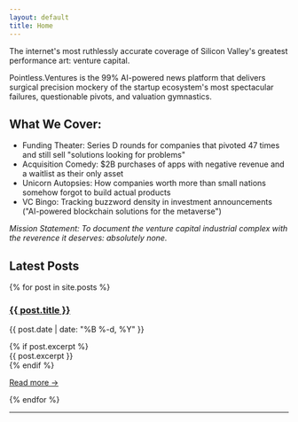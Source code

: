 ```yaml
---
layout: default
title: Home
---
```

The internet's most ruthlessly accurate coverage of Silicon Valley's greatest performance art: venture capital.

Pointless.Ventures is the 99% AI-powered news platform that delivers surgical precision mockery of the startup ecosystem's most spectacular failures, questionable pivots, and valuation gymnastics.



## What We Cover:
- Funding Theater: Series D rounds for companies that pivoted 47 times and still sell "solutions looking for problems"
- Acquisition Comedy: $2B purchases of apps with negative revenue and a waitlist as their only asset
- Unicorn Autopsies: How companies worth more than small nations somehow forgot to build actual products
- VC Bingo: Tracking buzzword density in investment announcements ("AI-powered blockchain solutions for the metaverse")

*Mission Statement: To document the venture capital industrial complex with the reverence it deserves: absolutely none.* 

## Latest Posts

{% for post in site.posts %}
<article class="post-preview">
  <h3><a href="{{ post.url | relative_url }}">{{ post.title }}</a></h3>
  <p class="post-meta">{{ post.date | date: "%B %-d, %Y" }}</p>
  {% if post.excerpt %}
    <div class="post-excerpt">
      {{ post.excerpt }}
    </div>
  {% endif %}
  <p><a href="{{ post.url | relative_url }}" class="read-more">Read more →</a></p>
</article>
{% endfor %}

---